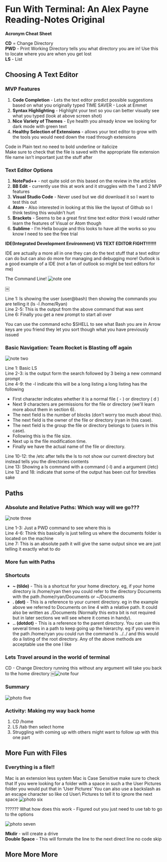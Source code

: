 # **Fun With Terminal:** An Alex Payne Reading-Notes Original

**Acronym Cheat Sheet** 

**CD** = Change Directory  
**PWD** - Print Working Directory tells you what directory you are in! Use this to locate where you are when you get lost  
**LS** - List

## **Choosing A Text Editor** 

### **MVP Features**
1. **Code Completion** - Lets the text editor predict possible suggestions based on what you originally typed TIME SAVER - Look at Emmet
2. **Syntax Highlighting** - Highlight your text so you can better visually see what you typed (look at above screen shot) 
3. **Nice Variety of Themes** - Eye health you already know we looking for dark mode with green text
4. **Healthy Selection of Extensions** -  allows your text editor to grow with the tools you would need down the road through extensions 

Code in Plain text no need to bold underline or italicize  
Make sure to check that the file is saved with the appropriate file extension file name isn’t important just the stuff after

### **Text Editor Options**
1. **NotePad++** - not quite sold on this based on the review in the articles
2. **BB Edit** - currently use this at work and it struggles with the 1 and 2 MVP features 
3. **Visual Studio Code** - Never used but we did download it so I want to test this out
4. **Atom** - Also interested in looking at this like the layout of Github so I think testing this wouldn’t hurt 
5. **Brackets** - Seems to be a great first time text editor think I would rather learn the features of Visual or Atom though 
6. **Sublime** - I’m Hella bougie and this looks to have all the works so you know I need to see the free trial 

**IDE(Integrated Development Environment) VS TEXT EDITOR FIGHT!!!!!!!** 

IDE are actually a more all in one they can do the text stuff that a text editor can do but can also do more for managing and debugging more! Outlook is a good example of a IDE (not a fan of outlook so might be text editors for me) 

The Command Line! 
![note one](https://user-images.githubusercontent.com/81712870/113821795-6fcf9980-9731-11eb-8fe7-96090b78d05e.png)

￼<!--Image pending don't forget to add-->

Line 1: Is showing the user (user@bash) then showing the commands you are telling it (ls -l /home/Ryan)  
Line 2-5: This is the output from the above command that was sent  
Line 6: Finally you get a new prompt to start all over  

You can use the command echo $SHELL to see what Bash you are in
Arrow keys are you friend they let you sort though what you have previously issued

### **Basic Navigation: Team Rocket is Blasting off again**
![note two](https://user-images.githubusercontent.com/81712870/113821853-84ac2d00-9731-11eb-9adf-2f9a9d2fd7cd.png)

Line 1: Basic LS  
Line 2-3: is the output form the search followed by 3 being a new command prompt  
Line 4-9: the -l indicate this will be a long listing a long listing has the following
* First character indicates whether it is a normal file ( - ) or directory ( d )
* Next 9 characters are permissions for the file or directory (we'll learn more about them in section 6).
* The next field is the number of blocks (don't worry too much about this).
* The next field is the owner of the file or directory (ryan in this case).
* The next field is the group the file or directory belongs to (users in this case).
* Following this is the file size.
* Next up is the file modification time.
* Finally we have the actual name of the file or directory.  
 
Line 10-12: the /etc after tells the ls to not show our current directory but instead tells you the directories contents  
Line 13: Showing a ls command with a command (-l) and a argument (/etc)  
Line 12 and 18: indicate that some of the output has been cut for brevities sake  

## **Paths**

### **Absolute and Relative Paths: Which way will we go???**
![note three](https://user-images.githubusercontent.com/81712870/113821709-4f074400-9731-11eb-8114-6685e2a2d498.png)

Line 1-3: Just a PWD command to see where this is   
Line 4-6: Think this basically is just telling us where the documents folder is located on the machine  
Line 7: This is an absolute path it will give the same output since we are just telling it exactly what to do  

### **More fun with Paths**

### **Shortcuts**
* **~ (tilde)** - This is a shortcut for your home directory. eg, if your home directory is /home/ryan then you could refer to the directory Documents with the path /home/ryan/Documents or ~/Documents
* **. (dot)** - This is a reference to your current directory. eg in the example above we referred to Documents on line 4 with a relative path. It could also be written as ./Documents (Normally this extra bit is not required but in later sections we will see where it comes in handy).
* **.. (dotdot)** - This is a reference to the parent directory. You can use this several times in a path to keep going up the hierarchy. eg if you were in the path /home/ryan you could run the command ls ../../ and this would do a listing of the root directory.
Any of the above methods are acceptable use the one I like

### **Lets Travel around in the world of terminal**

CD - Change Directory running this without any argument will take you back to the home directory
￼![note four](https://user-images.githubusercontent.com/81712870/113821720-53336180-9731-11eb-8aa5-81cba696f275.png)

### **Summary**
![photo five](https://user-images.githubusercontent.com/81712870/113821734-5890ac00-9731-11eb-9fcf-0277053d2e43.png)

### **Activity: Making my way back home**
1. CD /home
2. LS /tab then select home
3. Struggling with coming up with others might want to follow up with this one part 

## **More Fun with Files**

### **Everything is a file!!**
Mac is an extension less system 
Mac is Case Sensitive make sure to check that 
If you were looking for a folder with a space in such a the User Pictures folder you would put that in ‘User Pictures’
You can also use a backslash as an escape character so like cd User\ Pictures to tell it to ignore the next space 
![photo six](https://user-images.githubusercontent.com/81712870/113821746-5f1f2380-9731-11eb-88da-57069edfbbfc.png)

?????? What how does this work - Figured out you just need to use tab to go to the options

![photo seven](https://user-images.githubusercontent.com/81712870/113821756-62b2aa80-9731-11eb-8a4a-850d668aca98.png)

 **Mkdir** - will create a drive  
 **Double Space** - This will formate the line to the next direct line no code skip

## **More More More**
